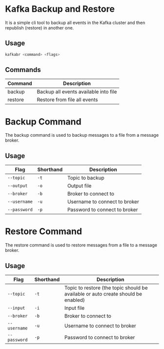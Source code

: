 # Kafka Backup and Restore

It is a simple cli tool to backup all events in the Kafka cluster and then republish (restore) in another one.

## Usage

```bash
kafkabr <command> <flags>
```

## Commands


| Command | Description |
| -------- | -------- |
| backup | Backup all events available into file |
| restore | Restore from file all events |

# Backup Command

The backup command is used to backup messages to a file from a message broker.

## Usage

| Flag | Shorthand | Description | 
| -------- | -------- | -------- |
| `--topic` | `-t`| Topic to backup |
| `--output` | `-o` | Output file |
| `--broker`   | `-b` | Broker to connect to |
| `--username`   | `-u` | Username to connect to broker |
| `--password`   | `-p` | Password to connect to broker |



# Restore Command

The restore command is used to restore messages from a file to a message broker.

## Usage

| Flag | Shorthand | Description | 
| -------- | -------- | -------- |
| `--topic` | `-t`| Topic to restore (the topic should be available or auto create should be enabled) |
| `--input` | `-i` | Input file |
| `--broker`   | `-b` | Broker to connect to |
| `--username`   | `-u` | Username to connect to broker |
| `--password`   | `-p` | Password to connect to broker |

